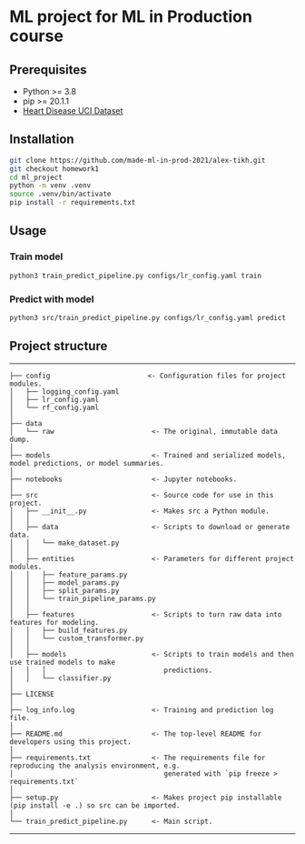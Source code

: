 # ML project for ML in Production course

## Prerequisites

* Python >= 3.8
* pip >= 20.1.1
* [Heart Disease UCI Dataset](https://www.kaggle.com/ronitf/heart-disease-uci)

## Installation

```bash
git clone https://github.com/made-ml-in-prod-2021/alex-tikh.git
git checkout homework1
cd ml_project
python -m venv .venv
source .venv/bin/activate
pip install -r requirements.txt
```

## Usage

### Train model

```bash
python3 train_predict_pipeline.py configs/lr_config.yaml train
```

### Predict with model

```bash
python3 src/train_predict_pipeline.py configs/lr_config.yaml predict
```

## Project structure

------------

    ├── config                        <- Configuration files for project modules.
    │   ├── logging_config.yaml
    │   ├── lr_config.yaml
    │   └── rf_config.yaml
    │
    ├── data
    │   └── raw                        <- The original, immutable data dump.
    │
    ├── models                         <- Trained and serialized models, model predictions, or model summaries.
    │
    ├── notebooks                      <- Jupyter notebooks.
    │
    ├── src                            <- Source code for use in this project.
    │   ├── __init__.py                <- Makes src a Python module.
    │   │
    │   ├── data                       <- Scripts to download or generate data.
    │   │   └── make_dataset.py
    │   │
    │   ├── entities                   <- Parameters for different project modules.
    │   │   ├── feature_params.py
    │   │   ├── model_params.py
    │   │   ├── split_params.py
    │   │   └── train_pipeline_params.py    
    │   │
    │   ├── features                   <- Scripts to turn raw data into features for modeling.
    │   │   ├── build_features.py
    │   │   └── custom_transformer.py  
    │   │
    │   ├── models                     <- Scripts to train models and then use trained models to make
    │   │   │                             predictions.
    │   │   └── classifier.py
    │
    ├── LICENSE
    │
    ├── log_info.log                   <- Training and prediction log file.
    │
    ├── README.md                      <- The top-level README for developers using this project.
    │
    ├── requirements.txt               <- The requirements file for reproducing the analysis environment, e.g.
    │                                     generated with `pip freeze > requirements.txt`
    │
    ├── setup.py                       <- Makes project pip installable (pip install -e .) so src can be imported.
    │
    └── train_predict_pipeline.py      <- Main script.


------------